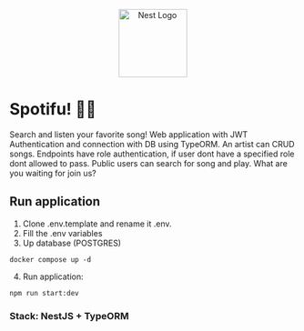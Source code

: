 <p align="center">
  <a href="http://nestjs.com/" target="blank"><img src="https://nestjs.com/img/logo-small.svg" width="120" alt="Nest Logo" /></a>
</p>

# Spotifu! 🦝🦨

Search and listen your favorite song!
Web application with JWT Authentication and connection with DB using TypeORM. An artist can CRUD songs.
Endpoints have role authentication, if user dont have a specified role dont allowed to pass.
Public users can search for song and play.
What are you waiting for join us?

## Run application

1. Clone .env.template and rename it .env.
2. Fill the .env variables
3. Up database (POSTGRES)

```
docker compose up -d
```

4. Run application:

```
npm run start:dev
```

### Stack: NestJS + TypeORM
